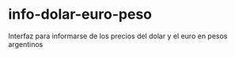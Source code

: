 # info-dolar-euro-peso
Interfaz para informarse de los precios del dolar y el euro en pesos argentinos
